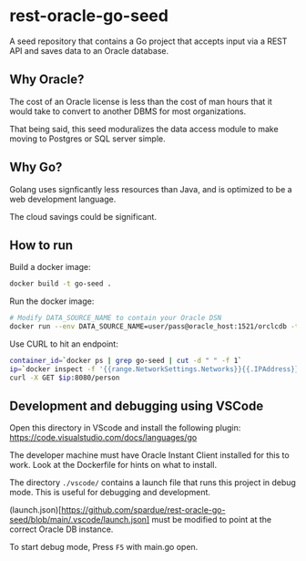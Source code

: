 # rest-oracle-go-seed
A seed repository that contains a Go project that accepts input via a REST API and saves data to an Oracle database.

## Why Oracle?
The cost of an Oracle license is less than the cost of man hours that it would take to convert to another DBMS for most organizations. 

That being said, this seed moduralizes the data access module to make moving to Postgres or SQL server simple. 

## Why Go?
Golang uses signficantly less resources than Java, and is optimized to be a web development language.

The cloud savings could be significant.

## How to run

Build a docker image:

```bash
docker build -t go-seed .
```

Run the docker image:
```bash
# Modify DATA_SOURCE_NAME to contain your Oracle DSN
docker run --env DATA_SOURCE_NAME=user/pass@oracle_host:1521/orclcdb -t go-seed
```

Use CURL to hit an endpoint:
```bash
container_id=`docker ps | grep go-seed | cut -d " " -f 1`
ip=`docker inspect -f '{{range.NetworkSettings.Networks}}{{.IPAddress}}{{end}}' $container_id`
curl -X GET $ip:8080/person
```

## Development and debugging using VSCode

Open this directory in VScode and install the following plugin: https://code.visualstudio.com/docs/languages/go

The developer machine must have Oracle Instant Client installed for this to work. Look at the Dockerfile for hints on what to install.

The directory `./vscode/` contains a launch file that runs this project in debug mode. This is useful for debugging and development. 

(launch.json)[https://github.com/spardue/rest-oracle-go-seed/blob/main/.vscode/launch.json] must be modified to point at the correct Oracle DB instance.

To start debug mode, Press `F5` with main.go open.




